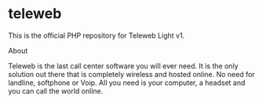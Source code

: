 # teleweb
This is the official PHP repository for Teleweb Light v1.

About

Teleweb is the last call center software you will ever need. It is the only solution out there that is completely wireless and hosted online. No need for landline, softphone or Voip. All you need is your computer, a headset and you can call the world online. 


